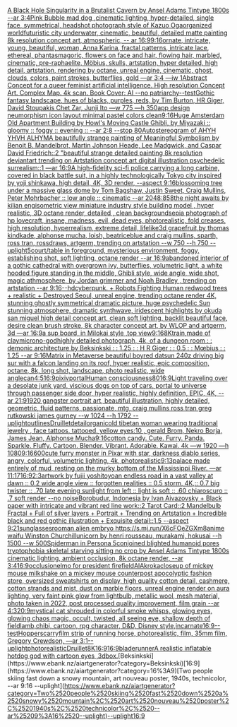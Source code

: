 [A Black Hole Singularity  in a Brutalist Cavern  by Ansel Adams Tintype 1800s --ar 3:4](https://www.ebank.nz/aiartgenerator?category=A%2520Black%2520Hole%2520Singularity%2520%2520in%2520a%2520Brutalist%2520Cavern%2520%2520by%2520Ansel%2520Adams%2520Tintype%25201800s%2520--ar%25203%3A4)[Pink Bubble mad dog ,cinematic lighting, hyper-detailed, single face, symmetrical, headshot photograph style of Kazuo Oga](https://www.ebank.nz/aiartgenerator?category=Pink%2520Bubble%2520mad%2520dog%2520%2Ccinematic%2520lighting%2C%2520hyper-detailed%2C%2520single%2520face%2C%2520symmetrical%2C%2520headshot%2520photograph%2520style%2520of%2520Kazuo%2520Oga)[organized world](https://www.ebank.nz/aiartgenerator?category=organized%2520world)[futuristic city underwater, cinematic, beautiful, detailed matte painting 8k resolution concept art, atmospheric, -- ar 16:9](https://www.ebank.nz/aiartgenerator?category=futuristic%2520city%2520underwater%2C%2520cinematic%2C%2520beautiful%2C%2520detailed%2520matte%2520painting%25208k%2520resolution%2520concept%2520art%2C%2520atmospheric%2C%2520--%2520ar%252016%3A9)[9:16](https://www.ebank.nz/aiartgenerator?category=9%3A16)[ornate, intricate, young, beautiful, woman, Anna Karina, fractal patterns, intricate lace, ethereal, phantasmagoric, flowers on face and hair, flowing hair, marbled, cinematic, pre-raphaelite, Möbius, skulls, artstation, hyper detailed, high detail, artstation, rendering by octane, unreal engine, cinematic, ghost, clouds, colors, paint strokes, butterflies, gold —ar 3:4 —iw 1](https://www.ebank.nz/aiartgenerator?category=ornate%2C%2520intricate%2C%2520young%2C%2520beautiful%2C%2520woman%2C%2520Anna%2520Karina%2C%2520fractal%2520patterns%2C%2520intricate%2520lace%2C%2520ethereal%2C%2520phantasmagoric%2C%2520flowers%2520on%2520face%2520and%2520hair%2C%2520flowing%2520hair%2C%2520marbled%2C%2520cinematic%2C%2520pre-raphaelite%2C%2520M%C3%B6bius%2C%2520skulls%2C%2520artstation%2C%2520hyper%2520detailed%2C%2520high%2520detail%2C%2520artstation%2C%2520rendering%2520by%2520octane%2C%2520unreal%2520engine%2C%2520cinematic%2C%2520ghost%2C%2520clouds%2C%2520colors%2C%2520paint%2520strokes%2C%2520butterflies%2C%2520gold%2520%E2%80%94ar%25203%3A4%2520%E2%80%94iw%25201)[Abstract Concept for a queer feminist artificial intelligence. High resolution Concept Art. Complex Map. 4k scan. Book Cover: AI --no patriarchy](https://www.ebank.nz/aiartgenerator?category=Abstract%2520Concept%2520for%2520a%2520queer%2520feminist%2520artificial%2520intelligence.%2520High%2520resolution%2520Concept%2520Art.%2520Complex%2520Map.%25204k%2520scan.%2520Book%2520Cover%3A%2520AI%2520--no%2520patriarchy)[--test](https://www.ebank.nz/aiartgenerator?category=--test)[Gothic fantasy landscape, hues of blacks, purples, reds, by Tim Burton, HR Giger, David Stoupakis Chet Zar, Junji Ito —w 775 —h 350](https://www.ebank.nz/aiartgenerator?category=Gothic%2520fantasy%2520landscape%2C%2520hues%2520of%2520blacks%2C%2520purples%2C%2520reds%2C%2520by%2520Tim%2520Burton%2C%2520HR%2520Giger%2C%2520David%2520Stoupakis%2520Chet%2520Zar%2C%2520Junji%2520Ito%2520%E2%80%94w%2520775%2520%E2%80%94h%2520350)[app design neumorphism icon layout minimal pastel colors clean](https://www.ebank.nz/aiartgenerator?category=app%2520design%2520neumorphism%2520icon%2520layout%2520minimal%2520pastel%2520colors%2520clean)[9:16](https://www.ebank.nz/aiartgenerator?category=9%3A16)[Huge Amsterdam Old Apartment Building by Howl's Moving Castle Ghibli, by Miyazaki :: gloomy :: foggy :: evening :: --ar 2:8 --stop 80](https://www.ebank.nz/aiartgenerator?category=Huge%2520Amsterdam%2520Old%2520Apartment%2520Building%2520by%2520Howl%27s%2520Moving%2520Castle%2520Ghibli%2C%2520by%2520Miyazaki%2520%3A%3A%2520gloomy%2520%3A%3A%2520foggy%2520%3A%3A%2520evening%2520%3A%3A%2520--ar%25202%3A8%2520--stop%252080)[Autostereogram of AHYH YHVH ALHYM](https://www.ebank.nz/aiartgenerator?category=Autostereogram%2520of%2520AHYH%2520YHVH%2520ALHYM)[A beautifully strange painting of Meaningful Symbolism by Benoit B. Mandelbrot, Martin Johnson Heade, Lee Madgwick, and Caspar David Friedrich::2 "beautiful strange detailed painting 8k resolution deviantart trending on Artstation concept art digital illustration psychedelic surrealism::1 —ar 16:9](https://www.ebank.nz/aiartgenerator?category=A%2520beautifully%2520strange%2520painting%2520of%2520Meaningful%2520Symbolism%2520by%2520Benoit%2520B.%2520Mandelbrot%2C%2520Martin%2520Johnson%2520Heade%2C%2520Lee%2520Madgwick%2C%2520and%2520Caspar%2520David%2520Friedrich%3A%3A2%2520%22beautiful%2520strange%2520detailed%2520painting%25208k%2520resolution%2520deviantart%2520trending%2520on%2520Artstation%2520concept%2520art%2520digital%2520illustration%2520psychedelic%2520surrealism%3A%3A1%2520%E2%80%94ar%252016%3A9)[A high-fidelity sci-fi police carrying a long carbine, covered in black battle suit, in a highly technologically Tokyo city inspired by yoji shinkawa, high detail,  4K, 3D render, --aspect 9:16](https://www.ebank.nz/aiartgenerator?category=A%2520high-fidelity%2520sci-fi%2520police%2520carrying%2520a%2520long%2520carbine%2C%2520covered%2520in%2520black%2520battle%2520suit%2C%2520in%2520a%2520highly%2520technologically%2520Tokyo%2520city%2520inspired%2520by%2520yoji%2520shinkawa%2C%2520high%2520detail%2C%2520%25204K%2C%25203D%2520render%2C%2520--aspect%25209%3A16)[blossoming tree under a massive glass dome by Tom Bagshaw, Justin Sweet, Craig Mullins, Peter Mohrbacher :: low angle :: cinematic --ar 2048:858](https://www.ebank.nz/aiartgenerator?category=blossoming%2520tree%2520under%2520a%2520massive%2520glass%2520dome%2520by%2520Tom%2520Bagshaw%2C%2520Justin%2520Sweet%2C%2520Craig%2520Mullins%2C%2520Peter%2520Mohrbacher%2520%3A%3A%2520low%2520angle%2520%3A%3A%2520cinematic%2520--ar%25202048%3A858)[the night awaits by kilian eng](https://www.ebank.nz/aiartgenerator?category=the%2520night%2520awaits%2520by%2520kilian%2520eng)[isometric view miniature industry style building model , hyper realistic, 3D octane render, detailed , clean background](https://www.ebank.nz/aiartgenerator?category=isometric%2520view%2520miniature%2520industry%2520style%2520building%2520model%2520%2C%2520hyper%2520realistic%2C%25203D%2520octane%2520render%2C%2520detailed%2520%2C%2520clean%2520background)[sepia photograph of hp lovecraft, insane, madness, evil, dead eyes, photorealistic, fold creases, high resolution, hyperrealism, extreme detail, lifelike](https://www.ebank.nz/aiartgenerator?category=sepia%2520photograph%2520of%2520hp%2520lovecraft%2C%2520insane%2C%2520madness%2C%2520evil%2C%2520dead%2520eyes%2C%2520photorealistic%2C%2520fold%2520creases%2C%2520high%2520resolution%2C%2520hyperrealism%2C%2520extreme%2520detail%2C%2520lifelike)[3d grapefruit,by thomas kindkade, alphonse mucha, loish, beatriceblue and craig mullins, sparth, ross tran, rossdraws, artgerm, trending on artstation --w 750 --h 750 --uplight](https://www.ebank.nz/aiartgenerator?category=3d%2520grapefruit%2Cby%2520thomas%2520kindkade%2C%2520alphonse%2520mucha%2C%2520loish%2C%2520beatriceblue%2520and%2520craig%2520mullins%2C%2520sparth%2C%2520ross%2520tran%2C%2520rossdraws%2C%2520artgerm%2C%2520trending%2520on%2520artstation%2520--w%2520750%2520--h%2520750%2520--uplight)[5](https://www.ebank.nz/aiartgenerator?category=5)[court](https://www.ebank.nz/aiartgenerator?category=court)[](https://www.ebank.nz/aiartgenerator?category=)[/table in foreground, mysterious environment, foggy, establishing shot, soft lighting, octane render --ar 16:9](https://www.ebank.nz/aiartgenerator?category=/table%2520in%2520foreground%2C%2520mysterious%2520environment%2C%2520foggy%2C%2520establishing%2520shot%2C%2520soft%2520lighting%2C%2520octane%2520render%2520--ar%252016%3A9)[abandoned interior of a gothic cathedral with overgrown ivy, butterflies, volumetric light, a white hooded figure standing in the middle, Ghibli style, wide angle, wide shot, magic athmosphere, by Jordan grimmer and Noah Bradley , trending on artstation --ar 9:16](https://www.ebank.nz/aiartgenerator?category=abandoned%2520interior%2520of%2520a%2520gothic%2520cathedral%2520with%2520overgrown%2520ivy%2C%2520butterflies%2C%2520volumetric%2520light%2C%2520a%2520white%2520hooded%2520figure%2520standing%2520in%2520the%2520middle%2C%2520Ghibli%2520style%2C%2520wide%2520angle%2C%2520wide%2520shot%2C%2520magic%2520athmosphere%2C%2520by%2520Jordan%2520grimmer%2520and%2520Noah%2520Bradley%2520%2C%2520trending%2520on%2520artstation%2520--ar%25209%3A16)[--hd](https://www.ebank.nz/aiartgenerator?category=--hd)[cyberpunk. + Robots Fighting Human redwood trees + realistic + Destroyed Seoul, unreal engine, trending octane render 4K, stunning ghostly symmetrical dramatic picture, huge psychedelic Sun stunning atmosphere, dramatic synthwave, iridescent highlights by okuda san miguel high detail concept art, clean soft lighting, backlit beautiful face, desire clean brush stroke, 8k character concept art, by WLOP and artgerm, 3d  —ar 16:9](https://www.ebank.nz/aiartgenerator?category=cyberpunk.%2520%2B%2520Robots%2520Fighting%2520Human%2520redwood%2520trees%2520%2B%2520realistic%2520%2B%2520Destroyed%2520Seoul%2C%2520unreal%2520engine%2C%2520trending%2520octane%2520render%25204K%2C%2520stunning%2520ghostly%2520symmetrical%2520dramatic%2520picture%2C%2520huge%2520psychedelic%2520Sun%2520stunning%2520atmosphere%2C%2520dramatic%2520synthwave%2C%2520iridescent%2520highlights%2520by%2520okuda%2520san%2520miguel%2520high%2520detail%2520concept%2520art%2C%2520clean%2520soft%2520lighting%2C%2520backlit%2520beautiful%2520face%2C%2520desire%2520clean%2520brush%2520stroke%2C%25208k%2520character%2520concept%2520art%2C%2520by%2520WLOP%2520and%2520artgerm%2C%25203d%2520%2520%E2%80%94ar%252016%3A9)[a sup board, in Milokai style ,top view](https://www.ebank.nz/aiartgenerator?category=a%2520sup%2520board%2C%2520in%2520Milokai%2520style%2520%2Ctop%2520view)[9:16](https://www.ebank.nz/aiartgenerator?category=9%3A16)[8K](https://www.ebank.nz/aiartgenerator?category=8K)[train,made of clay](https://www.ebank.nz/aiartgenerator?category=train%2Cmade%2520of%2520clay)[micro](https://www.ebank.nz/aiartgenerator?category=micro)[no-god](https://www.ebank.nz/aiartgenerator?category=no-god)[highly detailed photograph, 4k, of a dungeon room : : demonic architecture by Beksinkski : : 1.25 : : H R Giger : : 0.5 : :  Mœbius : : 1.25 --ar 9:16](https://www.ebank.nz/aiartgenerator?category=highly%2520detailed%2520photograph%2C%25204k%2C%2520of%2520a%2520dungeon%2520room%2520%3A%2520%3A%2520demonic%2520architecture%2520by%2520Beksinkski%2520%3A%2520%3A%25201.25%2520%3A%2520%3A%2520H%2520R%2520Giger%2520%3A%2520%3A%25200.5%2520%3A%2520%3A%2520%2520M%C5%93bius%2520%3A%2520%3A%25201.25%2520--ar%25209%3A16)[Matrix in Metaverse beautiful boy](https://www.ebank.nz/aiartgenerator?category=Matrix%2520in%2520Metaverse%2520beautiful%2520boy)[red datsun 240z driving big sur with a falcon landing on its roof, hyper realistic, epic composition, octane, 8k, long shot, landscape, photo realistic, wide angle](https://www.ebank.nz/aiartgenerator?category=red%2520datsun%2520240z%2520driving%2520big%2520sur%2520with%2520a%2520falcon%2520landing%2520on%2520its%2520roof%2C%2520hyper%2520realistic%2C%2520epic%2520composition%2C%2520octane%2C%25208k%2C%2520long%2520shot%2C%2520landscape%2C%2520photo%2520realistic%2C%2520wide%2520angle)[can](https://www.ebank.nz/aiartgenerator?category=can)[4:5](https://www.ebank.nz/aiartgenerator?category=4%3A5)[16:9](https://www.ebank.nz/aiartgenerator?category=16%3A9)[pixiv](https://www.ebank.nz/aiartgenerator?category=pixiv)[portal](https://www.ebank.nz/aiartgenerator?category=portal)[Human consciousness](https://www.ebank.nz/aiartgenerator?category=Human%2520consciousness)[80](https://www.ebank.nz/aiartgenerator?category=80)[16:9](https://www.ebank.nz/aiartgenerator?category=16%3A9)[Light traveling over a desolate junk yard, viscious dogs on top of cars, portal to universe through passenger side door, hyper realistic, highly definition, EPIC, 4K, --ar 21:9](https://www.ebank.nz/aiartgenerator?category=Light%2520traveling%2520over%2520a%2520desolate%2520junk%2520yard%2C%2520viscious%2520dogs%2520on%2520top%2520of%2520cars%2C%2520portal%2520to%2520universe%2520through%2520passenger%2520side%2520door%2C%2520hyper%2520realistic%2C%2520highly%2520definition%2C%2520EPIC%2C%25204K%2C%2520--ar%252021%3A9)[1920 gangster portrait art, beautiful illustration, highly detailed, geometric, fluid patterns, passionate, mtg, craig mullins ross tran greg rutkowski james gurney --w 1024 --h 1792 --uplight](https://www.ebank.nz/aiartgenerator?category=1920%2520gangster%2520portrait%2520art%2C%2520beautiful%2520illustration%2C%2520highly%2520detailed%2C%2520geometric%2C%2520fluid%2520patterns%2C%2520passionate%2C%2520mtg%2C%2520craig%2520mullins%2520ross%2520tran%2520greg%2520rutkowski%2520james%2520gurney%2520--w%25201024%2520--h%25201792%2520--uplight)[outlines](https://www.ebank.nz/aiartgenerator?category=outlines)[Druillet](https://www.ebank.nz/aiartgenerator?category=Druillet)[detail](https://www.ebank.nz/aiartgenerator?category=detail)[organic](https://www.ebank.nz/aiartgenerator?category=organic)[old tibetan woman wearing traditional jewelry , face tattoos, tattooed, yellow eyes:10 ,  gerald Brom, Nekro Borja, James Jean, Alphonse Mucha](https://www.ebank.nz/aiartgenerator?category=old%2520tibetan%2520woman%2520wearing%2520traditional%2520jewelry%2520%2C%2520face%2520tattoos%2C%2520tattooed%2C%2520yellow%2520eyes%3A10%2520%2C%2520%2520gerald%2520Brom%2C%2520Nekro%2520Borja%2C%2520James%2520Jean%2C%2520Alphonse%2520Mucha)[9:16](https://www.ebank.nz/aiartgenerator?category=9%3A16)[cotton candy. Cute. Furry. Panda. Sparkle. Fluffy. Cartoon. Blender. Vibrant. Adorable. Kawai. 4k —w 1920 —h 1080](https://www.ebank.nz/aiartgenerator?category=cotton%2520candy.%2520Cute.%2520Furry.%2520Panda.%2520Sparkle.%2520Fluffy.%2520Cartoon.%2520Blender.%2520Vibrant.%2520Adorable.%2520Kawai.%25204k%2520%E2%80%94w%25201920%2520%E2%80%94h%25201080)[9:16](https://www.ebank.nz/aiartgenerator?category=9%3A16)[600](https://www.ebank.nz/aiartgenerator?category=600)[cute furry monster in Pixar with star, darkness diablo series, angry, colorful, volumetric lighting, 4k, photorealistic](https://www.ebank.nz/aiartgenerator?category=cute%2520furry%2520monster%2520in%2520Pixar%2520with%2520star%2C%2520darkness%2520diablo%2520series%2C%2520angry%2C%2520colorful%2C%2520volumetric%2520lighting%2C%25204k%2C%2520photorealistic)[9:13](https://www.ebank.nz/aiartgenerator?category=9%3A13)[palace made entirely of mud, resting on the murky bottom of the Mississippi River. —ar 11:17](https://www.ebank.nz/aiartgenerator?category=palace%2520made%2520entirely%2520of%2520mud%2C%2520resting%2520on%2520the%2520murky%2520bottom%2520of%2520the%2520Mississippi%2520River.%2520%E2%80%94ar%252011%3A17)[16:9](https://www.ebank.nz/aiartgenerator?category=16%3A9)[2:3](https://www.ebank.nz/aiartgenerator?category=2%3A3)[artwork by fujii yoshitoyo](https://www.ebank.nz/aiartgenerator?category=artwork%2520by%2520fujii%2520yoshitoyo)[an endless road in a vast valley at dawn :: 0.2 wide angle view :: forgotten realities :: 0.5 storm, 4K,:: 0.7 big twister :: .70 late evening sunlight from left :: light is soft :: .60 chiaroscuro  :: .7 soft render --no noise](https://www.ebank.nz/aiartgenerator?category=an%2520endless%2520road%2520in%2520a%2520vast%2520valley%2520at%2520dawn%2520%3A%3A%25200.2%2520wide%2520angle%2520view%2520%3A%3A%2520forgotten%2520realities%2520%3A%3A%25200.5%2520storm%2C%25204K%2C%3A%3A%25200.7%2520big%2520twister%2520%3A%3A%2520.70%2520late%2520evening%2520sunlight%2520from%2520left%2520%3A%3A%2520light%2520is%2520soft%2520%3A%3A%2520.60%2520chiaroscuro%2520%2520%3A%3A%2520.7%2520soft%2520render%2520--no%2520noise)[Borobudur, Indonesia by Ivan Aivazovsky + Black paper with intricate and vibrant red line work::2 Tarot Card::2 Mandelbulb Fractal + Full of silver layers + Portrait + Trending on Artstation + Incredible black and red gothic illustration + Exquisite detail::1.5 --aspect 9:21](https://www.ebank.nz/aiartgenerator?category=Borobudur%2C%2520Indonesia%2520by%2520Ivan%2520Aivazovsky%2520%2B%2520Black%2520paper%2520with%2520intricate%2520and%2520vibrant%2520red%2520line%2520work%3A%3A2%2520Tarot%2520Card%3A%3A2%2520Mandelbulb%2520Fractal%2520%2B%2520Full%2520of%2520silver%2520layers%2520%2B%2520Portrait%2520%2B%2520Trending%2520on%2520Artstation%2520%2B%2520Incredible%2520black%2520and%2520red%2520gothic%2520illustration%2520%2B%2520Exquisite%2520detail%3A%3A1.5%2520--aspect%25209%3A21)[sunglasses](https://www.ebank.nz/aiartgenerator?category=sunglasses)[room](https://www.ebank.nz/aiartgenerator?category=room)[an alien embryo <https://s.mj.run/X6cFOeZGXm8>](https://www.ebank.nz/aiartgenerator?category=an%2520alien%2520embryo%2520%3Chttps%3A//s.mj.run/X6cFOeZGXm8%3E)[anime waifu Winston Churchill](https://www.ebank.nz/aiartgenerator?category=anime%2520waifu%2520Winston%2520Churchill)[unicorn by henri rousseau, murakami, hokusai --h 1500 --w 500](https://www.ebank.nz/aiartgenerator?category=unicorn%2520by%2520henri%2520rousseau%2C%2520murakami%2C%2520hokusai%2520--h%25201500%2520--w%2520500)[Spiderman in Persona 5](https://www.ebank.nz/aiartgenerator?category=Spiderman%2520in%2520Persona%25205)[conjoined blighted humanoid pores tryptophobia skeletal starving sitting no crop by Ansel Adams Tintype 1800s cinematic lighting, ambient occlusion, 8k octane render, --ar 3:4](https://www.ebank.nz/aiartgenerator?category=conjoined%2520blighted%2520humanoid%2520pores%2520tryptophobia%2520skeletal%2520starving%2520sitting%2520no%2520crop%2520by%2520Ansel%2520Adams%2520Tintype%25201800s%2520cinematic%2520lighting%2C%2520ambient%2520occlusion%2C%25208k%2520octane%2520render%2C%2520--ar%25203%3A4)[16:9](https://www.ebank.nz/aiartgenerator?category=16%3A9)[occlusion](https://www.ebank.nz/aiartgenerator?category=occlusion)[elmo for president fire](https://www.ebank.nz/aiartgenerator?category=elmo%2520for%2520president%2520fire)[field](https://www.ebank.nz/aiartgenerator?category=field)[AlAkroka](https://www.ebank.nz/aiartgenerator?category=AlAkroka)[closeup of mickey mouse milkshake on a mickey mouse counter](https://www.ebank.nz/aiartgenerator?category=closeup%2520of%2520mickey%2520mouse%2520milkshake%2520on%2520a%2520mickey%2520mouse%2520counter)[post apocolyptic fashion store, oversized sweatshirts on display, high quality cotton detail, cashmere, cotton strands and mist, dust on marble floors, unreal engine render on aura lighting, very faint pink glow from lightbulb, metallic wool, mesh material, photo taken in 2022, post processed quality improvement, film grain --ar 4:3](https://www.ebank.nz/aiartgenerator?category=post%2520apocolyptic%2520fashion%2520store%2C%2520oversized%2520sweatshirts%2520on%2520display%2C%2520high%2520quality%2520cotton%2520detail%2C%2520cashmere%2C%2520cotton%2520strands%2520and%2520mist%2C%2520dust%2520on%2520marble%2520floors%2C%2520unreal%2520engine%2520render%2520on%2520aura%2520lighting%2C%2520very%2520faint%2520pink%2520glow%2520from%2520lightbulb%2C%2520metallic%2520wool%2C%2520mesh%2520material%2C%2520photo%2520taken%2520in%25202022%2C%2520post%2520processed%2520quality%2520improvement%2C%2520film%2520grain%2520--ar%25204%3A3)[20:9](https://www.ebank.nz/aiartgenerator?category=20%3A9)[mystical cat shrouded in colorful smoke whisps, glowing eyes, glowing chaos magic, occult, twisted, all seeing eye, shallow depth of field](https://www.ebank.nz/aiartgenerator?category=mystical%2520cat%2520shrouded%2520in%2520colorful%2520smoke%2520whisps%2C%2520glowing%2520eyes%2C%2520glowing%2520chaos%2520magic%2C%2520occult%2C%2520twisted%2C%2520all%2520seeing%2520eye%2C%2520shallow%2520depth%2520of%2520field)[lamb,chibi, cartoon, rpg character, D&D, Disney style,](https://www.ebank.nz/aiartgenerator?category=lamb%2Cchibi%2C%2520cartoon%2C%2520rpg%2520character%2C%2520D%26D%2C%2520Disney%2520style%2C)[incarnate](https://www.ebank.nz/aiartgenerator?category=incarnate)[16:9](https://www.ebank.nz/aiartgenerator?category=16%3A9)[--test](https://www.ebank.nz/aiartgenerator?category=--test)[Hopper](https://www.ebank.nz/aiartgenerator?category=Hopper)[scarry](https://www.ebank.nz/aiartgenerator?category=scarry)[film strip of running horse, photorealistic, film, 35mm film, Gregory Crewdson, —ar 3:1](https://www.ebank.nz/aiartgenerator?category=film%2520strip%2520of%2520running%2520horse%2C%2520photorealistic%2C%2520film%2C%252035mm%2520film%2C%2520Gregory%2520Crewdson%2C%2520%E2%80%94ar%25203%3A1)[--uplight](https://www.ebank.nz/aiartgenerator?category=--uplight)[photorealistic](https://www.ebank.nz/aiartgenerator?category=photorealistic)[Druillet](https://www.ebank.nz/aiartgenerator?category=Druillet)[8K](https://www.ebank.nz/aiartgenerator?category=8K)[16:9](https://www.ebank.nz/aiartgenerator?category=16%3A9)[16:9](https://www.ebank.nz/aiartgenerator?category=16%3A9)[bladerunner](https://www.ebank.nz/aiartgenerator?category=bladerunner)[A realistic inflatable hotdog god with cartoon eyes ,3d](https://www.ebank.nz/aiartgenerator?category=A%2520realistic%2520inflatable%2520hotdog%2520god%2520with%2520cartoon%2520eyes%2520%2C3d)[box.](https://www.ebank.nz/aiartgenerator?category=box.)[Beksinkski](https://www.ebank.nz/aiartgenerator?category=Beksinkski)[16:9](https://www.ebank.nz/aiartgenerator?category=16%3A9)[Two people skiing fast down a snowy mountain, art nouveau poster, 1940s, technicolor, --ar 9:16 --uplight](https://www.ebank.nz/aiartgenerator?category=Two%2520people%2520skiing%2520fast%2520down%2520a%2520snowy%2520mountain%2C%2520art%2520nouveau%2520poster%2C%25201940s%2C%2520technicolor%2C%2520--ar%25209%3A16%2520--uplight)[--uplight](https://www.ebank.nz/aiartgenerator?category=--uplight)[16:9](https://www.ebank.nz/aiartgenerator?category=16%3A9)
